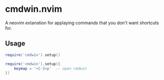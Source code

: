 # cmdwin.nvim
A neovim extanstion for applaying commands that you don't want shortcuts for. 

## Usage

```lua
require('cmdwin').setup()
```

```lua
require('cmdwin').setup({
    keymap = '<C-S>p'  -- open cmdwin
})
```


